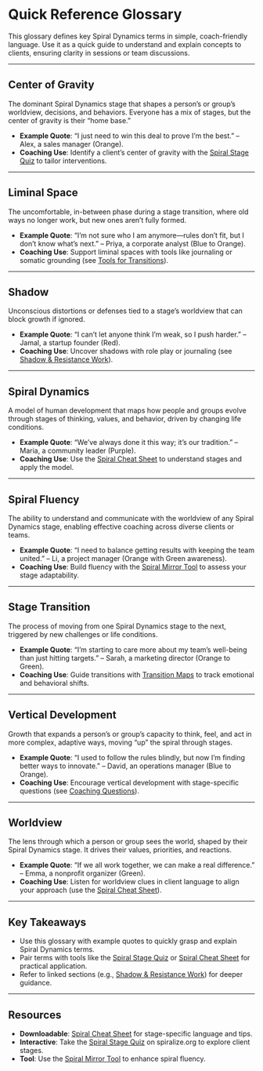# Quick Reference Glossary

This glossary defines key Spiral Dynamics terms in simple, coach-friendly language. Use it as a quick guide to understand and explain concepts to clients, ensuring clarity in sessions or team discussions.

---

## Center of Gravity
The dominant Spiral Dynamics stage that shapes a person’s or group’s worldview, decisions, and behaviors. Everyone has a mix of stages, but the center of gravity is their “home base.”  
- **Example Quote**: “I just need to win this deal to prove I’m the best.” – Alex, a sales manager (Orange).  
- **Coaching Use**: Identify a client’s center of gravity with the [Spiral Stage Quiz](/quiz) to tailor interventions.

---

## Liminal Space
The uncomfortable, in-between phase during a stage transition, where old ways no longer work, but new ones aren’t fully formed.  
- **Example Quote**: “I’m not sure who I am anymore—rules don’t fit, but I don’t know what’s next.” – Priya, a corporate analyst (Blue to Orange).  
- **Coaching Use**: Support liminal spaces with tools like journaling or somatic grounding (see [Tools for Transitions](/guide-leadership/transitions-introduction)).

---

## Shadow
Unconscious distortions or defenses tied to a stage’s worldview that can block growth if ignored.  
- **Example Quote**: “I can’t let anyone think I’m weak, so I push harder.” – Jamal, a startup founder (Red).  
- **Coaching Use**: Uncover shadows with role play or journaling (see [Shadow & Resistance Work](/guide-leadership/shadow-resistance-introduction)).

---

## Spiral Dynamics
A model of human development that maps how people and groups evolve through stages of thinking, values, and behavior, driven by changing life conditions.  
- **Example Quote**: “We’ve always done it this way; it’s our tradition.” – Maria, a community leader (Purple).  
- **Coaching Use**: Use the [Spiral Cheat Sheet](/guide-leadership/spiral-cheat-sheet) to understand stages and apply the model.

---

## Spiral Fluency
The ability to understand and communicate with the worldview of any Spiral Dynamics stage, enabling effective coaching across diverse clients or teams.  
- **Example Quote**: “I need to balance getting results with keeping the team united.” – Li, a project manager (Orange with Green awareness).  
- **Coaching Use**: Build fluency with the [Spiral Mirror Tool](/guide-leadership/spiral-mirror-tool) to assess your stage adaptability.

---

## Stage Transition
The process of moving from one Spiral Dynamics stage to the next, triggered by new challenges or life conditions.  
- **Example Quote**: “I’m starting to care more about my team’s well-being than just hitting targets.” – Sarah, a marketing director (Orange to Green).  
- **Coaching Use**: Guide transitions with [Transition Maps](/guide-leadership/transitions-introduction) to track emotional and behavioral shifts.

---

## Vertical Development
Growth that expands a person’s or group’s capacity to think, feel, and act in more complex, adaptive ways, moving “up” the spiral through stages.  
- **Example Quote**: “I used to follow the rules blindly, but now I’m finding better ways to innovate.” – David, an operations manager (Blue to Orange).  
- **Coaching Use**: Encourage vertical development with stage-specific questions (see [Coaching Questions](/guide-leadership/coaching-questions-overview)).

---

## Worldview
The lens through which a person or group sees the world, shaped by their Spiral Dynamics stage. It drives their values, priorities, and reactions.  
- **Example Quote**: “If we all work together, we can make a real difference.” – Emma, a nonprofit organizer (Green).  
- **Coaching Use**: Listen for worldview clues in client language to align your approach (use the [Spiral Cheat Sheet](/guide-leadership/spiral-cheat-sheet)).

---

## Key Takeaways

- Use this glossary with example quotes to quickly grasp and explain Spiral Dynamics terms.
- Pair terms with tools like the [Spiral Stage Quiz](/quiz) or [Spiral Cheat Sheet](/guide-leadership/spiral-cheat-sheet) for practical application.
- Refer to linked sections (e.g., [Shadow & Resistance Work](/guide-leadership/shadow-resistance-introduction)) for deeper guidance.

---

## Resources

- **Downloadable**: [Spiral Cheat Sheet](/guide-leadership/spiral-cheat-sheet) for stage-specific language and tips.
- **Interactive**: Take the [Spiral Stage Quiz](/quiz) on spiralize.org to explore client stages.
- **Tool**: Use the [Spiral Mirror Tool](/guide-leadership/spiral-mirror-tool) to enhance spiral fluency.
